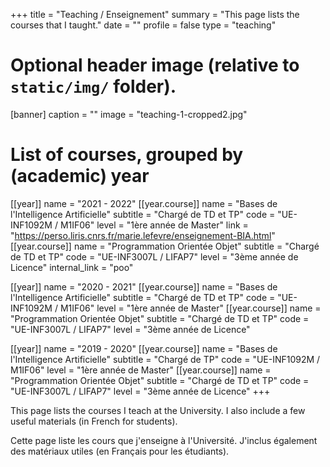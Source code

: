 +++
title = "Teaching / Enseignement"
summary = "This page lists the courses that I taught."
date = ""
profile = false
type = "teaching"

# Optional header image (relative to `static/img/` folder).
[banner]
  caption = ""
  image = "teaching-1-cropped2.jpg"

# List of courses, grouped by (academic) year
[[year]]
  name = "2021 - 2022"
  [[year.course]]
    name = "Bases de l'Intelligence Artificielle"
    subtitle = "Chargé de TD et TP"
    code = "UE-INF1092M / M1IF06"
    level = "1ère année de Master"
    link = "https://perso.liris.cnrs.fr/marie.lefevre/enseignement-BIA.html"
  [[year.course]]
    name = "Programmation Orientée Objet"
    subtitle = "Chargé de TD et TP"
    code = "UE-INF3007L / LIFAP7"
    level = "3ème année de Licence"
    internal_link = "poo"

[[year]]
  name = "2020 - 2021"
  [[year.course]]
    name = "Bases de l'Intelligence Artificielle"
    subtitle = "Chargé de TD et TP"
    code = "UE-INF1092M / M1IF06"
    level = "1ère année de Master"
  [[year.course]]
    name = "Programmation Orientée Objet"
    subtitle = "Chargé de TD et TP"
    code = "UE-INF3007L / LIFAP7"
    level = "3ème année de Licence"

[[year]]
  name = "2019 - 2020"
  [[year.course]]
    name = "Bases de l'Intelligence Artificielle"
    subtitle = "Chargé de TP"
    code = "UE-INF1092M / M1IF06"
    level = "1ère année de Master"
  [[year.course]]
    name = "Programmation Orientée Objet"
    subtitle = "Chargé de TD et TP"
    code = "UE-INF3007L / LIFAP7"
    level = "3ème année de Licence"
+++

This page lists the courses I teach at the University. I also include a few
useful materials (in French for students).

Cette page liste les cours que j'enseigne à l'Université. J'inclus également
des matériaux utiles (en Français pour les étudiants).
